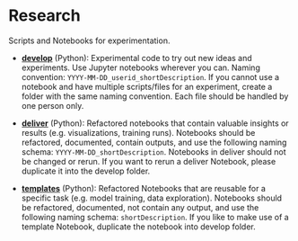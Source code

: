 # Research 

Scripts and Notebooks for experimentation.

- **[develop](./develop)** (Python): Experimental code to try out new ideas and experiments. Use Jupyter notebooks wherever you can. Naming convention: `YYYY-MM-DD_userid_shortDescription`. If you cannot use a notebook and have multiple scripts/files for an experiment, create a folder with the same naming convention. Each file should be handled by one person only.
  
- **[deliver](./deliver)** (Python): Refactored notebooks that contain valuable insights or results (e.g. visualizations, training runs). Notebooks should be refactored, documented, contain outputs, and use the following naming schema: `YYYY-MM-DD_shortDescription`. Notebooks in deliver should not be changed or rerun. If you want to rerun a deliver Notebook, please duplicate it into the develop folder.

- **[templates](./templates)** (Python): Refactored Notebooks that are reusable for a specific task (e.g. model training, data exploration). Notebooks should be refactored, documented, not contain any output, and use the following naming schema: `shortDescription`. If you like to make use of a template Notebook, duplicate the notebook into develop folder.
  